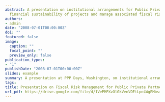 ```yaml
---
abstract: A presentation on institutional arrangements for Public Private Partnerships to enhance 
  financial sustainability of projects and manage associated fiscal risks.
authors:
- admin
date: "2008-07-01T00:00:00Z"
doi: ""
featured: false
image:
  caption: ""
  focal_point: ""
  preview_only: false
publication_types:
- "1"
publishDate: "2008-07-01T00:00:00Z"
slides: example
summary: A presentation at PPP Days, Washington, on institutional arrangements for Public-Private Partnerships to enhance financial sustainability of projects and maange associated fiscal risks.
tags:
title: Presentation on Fiscal Risk Management for Public Private Partnerships in Infrastructure
url_pdf: https://drive.google.com/file/d/1VePMPXvOlGkVvnVOEtLpe4WgEMbsr0kf
---
```


